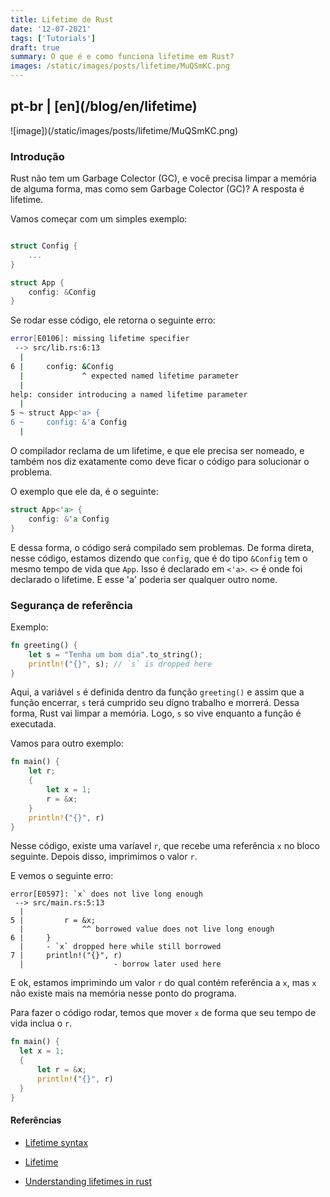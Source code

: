 ```yaml
---
title: Lifetime de Rust
date: '12-07-2021'
tags: ['Tutorials']
draft: true
summary: O que é e como funciona lifetime em Rust?
images: /static/images/posts/lifetime/MuQSmKC.png
---
```


<h2>pt-br | [en](/blog/en/lifetime)</h2>

![image])(/static/images/posts/lifetime/MuQSmKC.png)

### Introdução

Rust não tem um Garbage Colector (GC), e você precisa limpar a memória de alguma forma, mas como sem Garbage Colector (GC)? A resposta é lifetime.

Vamos começar com um simples exemplo:

```rust

struct Config {
    ...
}

struct App {
    config: &Config
}

```

Se rodar esse código, ele retorna o seguinte erro:

```bash
error[E0106]: missing lifetime specifier
 --> src/lib.rs:6:13
  |
6 |     config: &Config
  |             ^ expected named lifetime parameter
  |
help: consider introducing a named lifetime parameter
  |
5 ~ struct App<'a> {
6 ~     config: &'a Config
  |
```

O compilador reclama de um lifetime, e que ele precisa ser nomeado, e também nos diz exatamente como deve ficar o código para solucionar o problema.

O exemplo que ele da, é o seguinte:

```rust
struct App<'a> {
    config: &'a Config
}
```

E dessa forma, o código será compilado sem problemas.
De forma direta, nesse código, estamos dizendo que `config`, que é do tipo `&Config` tem o mesmo tempo de vida que `App`. Isso é declarado em `<'a>`. `<>` é onde foi declarado o lifetime. E esse 'a' poderia ser qualquer outro nome.

### Segurança de referência

Exemplo:

```rust
fn greeting() {
    let s = "Tenha um bom dia".to_string();
    println!("{}", s); // `s` is dropped here
}
```

Aqui, a variável `s` é definida dentro da função `greeting()` e assim que a função encerrar, `s` terá cumprido seu dígno trabalho e morrerá. Dessa forma, Rust vai limpar a memória. Logo, `s` so vive enquanto a função é executada.

Vamos para outro exemplo:

```rust
fn main() {
    let r;
    {
        let x = 1;
        r = &x;
    }
    println!("{}", r)
}
```

Nesse código, existe uma varíavel `r`, que recebe uma referência `x` no bloco seguinte. Depois disso, imprimimos o valor `r`.

E vemos o seguinte erro:

```shell
error[E0597]: `x` does not live long enough
 --> src/main.rs:5:13
  |
5 |         r = &x;
  |             ^^ borrowed value does not live long enough
6 |     }
  |     - `x` dropped here while still borrowed
7 |     println!("{}", r)
  |                    - borrow later used here
```

E ok, estamos imprimindo um valor `r` do qual contém referência a `x`, mas `x` não existe mais na memória nesse ponto do programa.

Para fazer o código rodar, temos que mover `x` de forma que seu tempo de vida inclua o `r`.

```rust
fn main() {
  let x = 1;
  {
      let r = &x;
      println!("{}", r)
  }
}
```

#### Referências

- [Lifetime syntax](https://doc.rust-lang.org/book/ch10-03-lifetime-syntax.html)

- [Lifetime](https://doc.rust-lang.org/rust-by-example/scope/lifetime.html)

- [Understanding lifetimes in rust](https://blog.logrocket.com/understanding-lifetimes-in-rust/)
